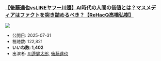 ### [【後藤達也vsLINEヤフー川邊】AI時代の人間の価値とは？マスメディアはファクトを突き詰めるべき？【ReHacQ高橋弘樹】](https://www.youtube.com/watch?v=Xhz_LfcVx1I)
[![](https://img.youtube.com/vi/Xhz_LfcVx1I/sddefault.jpg)](https://www.youtube.com/watch?v=Xhz_LfcVx1I)
-   公開日: 2025-07-31
-   視聴数: 122,821
-   **いいね数: 1,402**
-   出演者: [川邊健太郎](/rehacq_fan/people/川邊健太郎 "wikilink"), [後藤達也](/rehacq_fan/people/後藤達也 "wikilink")
